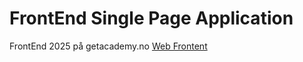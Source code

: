 # FrontEnd Single Page Application
FrontEnd 2025 på getacademy.no [Web Frontent](https://getacademy.no/webfrontend)
